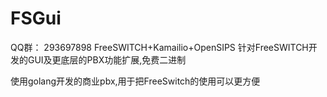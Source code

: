 # FSGui

QQ群： 293697898 FreeSWITCH+Kamailio+OpenSIPS
针对FreeSWITCH开发的GUI及更底层的PBX功能扩展,免费二进制


使用golang开发的商业pbx,用于把FreeSwitch的使用可以更方便
